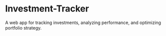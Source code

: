 # Investment-Tracker
A web app for tracking investments, analyzing performance, and optimizing portfolio strategy.
